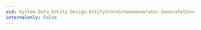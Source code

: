 ```yaml
---
uid: System.Data.Entity.Design.EntityStoreSchemaGenerator.GenerateStoreMetadata
internalonly: False
---
```


